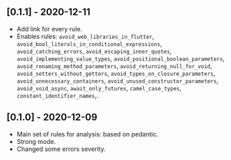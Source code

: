 ## [0.1.1] - 2020-12-11

* Add link for every rule.
* Enables rules: `avoid_web_libraries_in_flutter`, `avoid_bool_literals_in_conditional_expressions`, `avoid_catching_errors`, 
`avoid_escaping_inner_quotes`, `avoid_implementing_value_types`, `avoid_positional_boolean_parameters`, `avoid_renaming_method_parameters`, 
`avoid_returning_null_for_void`, `avoid_setters_without_getters`, `avoid_types_on_closure_parameters`, `avoid_unnecessary_containers`,
`avoid_unused_constructor_parameters`, `avoid_void_async`, `await_only_futures`, `camel_case_types`, `constant_identifier_names`,.

## [0.1.0] - 2020-12-09

* Main set of rules for analysis: based on pedantic.
* Strong mode.
* Changed some errors severity.
